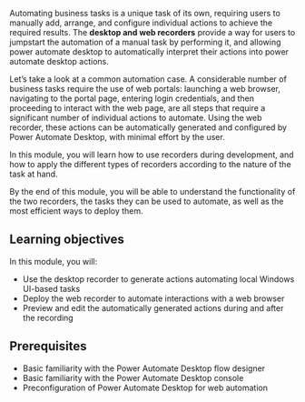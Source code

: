Automating business tasks is a unique task of its own, requiring users to manually add, arrange, and configure individual actions to achieve the required results. The **desktop and web recorders** provide a way for users to jumpstart the automation of a manual task by performing it, and allowing power automate desktop to automatically interpret their actions into power automate desktop actions.

Let’s take a look at a common automation case. A considerable number of business tasks require the use of web portals: launching a web browser, navigating to the portal page, entering login credentials, and then proceeding to interact with the web page, are all steps that require a significant number of individual actions to automate. Using the web recorder, these actions can be automatically generated and configured by Power Automate Desktop, with minimal effort by the user.

In this module, you will learn how to use recorders during development, and how to apply the different types of recorders according to the nature of the task at hand.

By the end of this module, you will be able to understand the functionality of the two recorders, the tasks they can be used to automate, as well as the most efficient ways to deploy them.

## Learning objectives

In this module, you will:

* Use the desktop recorder to generate actions automating local Windows UI-based tasks
* Deploy the web recorder to automate interactions with a web browser
* Preview and edit the automatically generated actions during and after the recording

## Prerequisites

* Basic familiarity with the Power Automate Desktop flow designer
* Basic familiarity with the Power Automate Desktop console
* Preconfiguration of Power Automate Desktop for web automation
